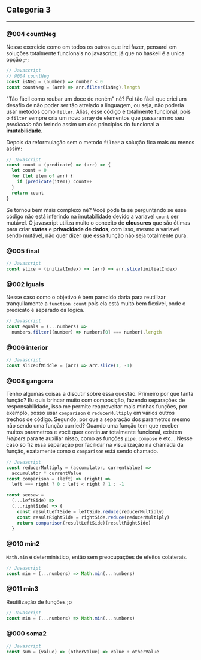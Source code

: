 ## **Categoria 3**

<hr>

### @004 countNeg

Nesse exercicio como em todos os outros que irei fazer, pensarei em soluções totalmente funcionais no javascript, já que no haskell é a unica opção ;-;

```js
// Javascript
// @004 countNeg
const isNeg = (number) => number < 0
const countNeg = (arr) => arr.filter(isNeg).length
```

"Tão fácil como roubar um doce de neném" né? Foi tão fácil que criei um desafio de não poder ser tão atrelado a linguagem, ou seja, não poderia usar metodos como <code>filter</code>. Alias, esse código é totalmente funcional, pois o <code>filter</code> sempre cria um novo array de elementos que passaram no seu <em>predicado</em> não ferindo assim um dos principios do funcional a **imutabilidade**.

Depois da reformulação sem o metodo <code>filter</code> a solução fica mais ou menos assim:

```js
// Javascript
const count = (predicate) => (arr) => {
  let count = 0
  for (let item of arr) {
    if (predicate(item)) count++
  }
  return count
}
```

Se tornou bem mais complexo né? Você pode ta se perguntando se esse código não está inferindo na imutabilidade devido a variavel <code>count</code> ser mutável. O javascript utiliza muito o conceito de **clousures** que são ótimas para criar **states** e **privacidade de dados**, com isso, mesmo a variavel sendo mutável, não quer dizer que essa função não seja totalmente pura.

### @005 final

```js
// Javascript
const slice = (initialIndex) => (arr) => arr.slice(initialIndex)
```

### @002 iguais

Nesse caso como o objetivo é bem parecido daria para reutilizar tranquilamente a <code>function count</code> pois ela está muito bem flexivel, onde o predicato é separado da lógica.

```js
// Javascript
const equals = (...numbers) =>
  numbers.filter((number) => numbers[0] === number).length
```

### @006 interior

```js
// Javascript
const sliceOfMiddle = (arr) => arr.slice(1, -1)
```

### @008 gangorra

Tenho algumas coisas a discutir sobre essa questão. Primeiro por que tanta função? Eu quis brincar muito com composição, fazendo separações de responsabilidade, isso me permite reaproveitar mais minhas funções, por exemplo, posso usar <code>comparison</code> e <code>reducerMultiply</code> em vários outros trechos de código. Segundo, por que a separação dos parametros mesmo não sendo uma função curried? Quando uma função tem que receber muitos parametros e você quer continuar totalmente funcional, existem <em>Helpers</em> para te auxiliar nisso, como as funções <code>pipe</code>, <code>compose</code> e etc... Nesse caso so fiz essa separação por facilidar na visualização na chamada da função, exatamente como o <code>comparison</code> está sendo chamado.

```js
// Javascript
const reducerMultiply = (accumulator, currentValue) =>
  accumulator * currentValue
const comparison = (left) => (right) =>
  left === right ? 0 : left < right ? 1 : -1

const seesaw =
  (...leftSide) =>
  (...rightSide) => {
    const resultLeftSide = leftSide.reduce(reducerMultiply)
    const resultRightSide = rightSide.reduce(reducerMultiply)
    return comparison(resultLeftSide)(resultRightSide)
  }
```

### @010 min2

<code>Math.min</code> é deterministico, então sem preocupações de efeitos colaterais.

```js
// Javascript
const min = (...numbers) => Math.min(...numbers)
```

### @011 min3

Reutilização de funções ;p

```js
// Javascript
const min = (...numbers) => Math.min(...numbers)
```

### @000 soma2

```js
// Javascript
const sum = (value) => (otherValue) => value + otherValue
```
